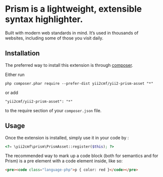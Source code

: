 Prism is a lightweight, extensible syntax highlighter.
======================================================
Built with modern web standards in mind. It’s used in thousands of websites, including some of those you visit daily.

Installation
------------

The preferred way to install this extension is through [composer](http://getcomposer.org/download/).

Either run

```
php composer.phar require --prefer-dist yii2cmf/yii2-prism-asset "*"
```

or add

```
"yii2cmf/yii2-prism-asset": "*"
```

to the require section of your `composer.json` file.


Usage
-----

Once the extension is installed, simply use it in your code by  :

```php
<?= \yii2cmf\prism\PrismAsset::register($this); ?>
```

The recommended way to mark up a code block (both for semantics and for Prism) is a pre element with a code element inside, like so:

```html
<pre><code class="language-php">p { color: red }</code></pre>
```
